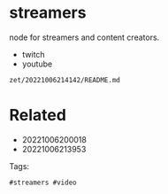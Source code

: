 # streamers

node for streamers and content creators.
- twitch
- youtube

` zet/20221006214142/README.md `

# Related

- 20221006200018
- 20221006213953

Tags:

    #streamers #video 

